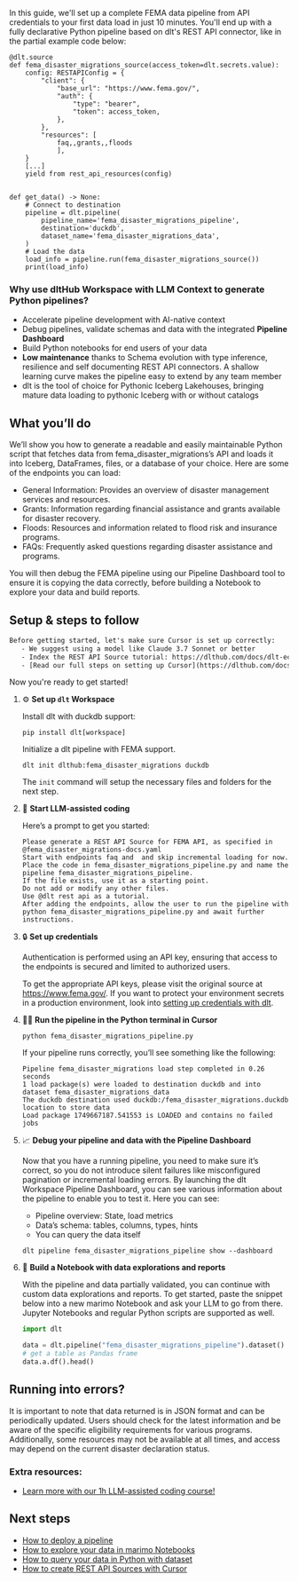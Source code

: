 In this guide, we'll set up a complete FEMA data pipeline from API credentials to your first data load in just 10 minutes. You'll end up with a fully declarative Python pipeline based on dlt's REST API connector, like in the partial example code below:

```python-outcome
@dlt.source
def fema_disaster_migrations_source(access_token=dlt.secrets.value):
    config: RESTAPIConfig = {
        "client": {
            "base_url": "https://www.fema.gov/",
            "auth": {
                "type": "bearer",
                "token": access_token,
            },
        },
        "resources": [
            faq,,grants,,floods
            ],
    }
    [...]
    yield from rest_api_resources(config)


def get_data() -> None:
    # Connect to destination
    pipeline = dlt.pipeline(
        pipeline_name='fema_disaster_migrations_pipeline',
        destination='duckdb',
        dataset_name='fema_disaster_migrations_data', 
    )
    # Load the data
    load_info = pipeline.run(fema_disaster_migrations_source())
    print(load_info) 
```

### Why use dltHub Workspace with LLM Context to generate Python pipelines?

- Accelerate pipeline development with AI-native context
- Debug pipelines, validate schemas and data with the integrated **Pipeline Dashboard**
- Build Python notebooks for end users of your data
- **Low maintenance** thanks to Schema evolution with type inference, resilience and self documenting REST API connectors. A shallow learning curve makes the pipeline easy to extend by any team member
- dlt is the tool of choice for Pythonic Iceberg Lakehouses, bringing mature data loading to pythonic Iceberg with or without catalogs

## What you’ll do

We’ll show you how to generate a readable and easily maintainable Python script that fetches data from fema_disaster_migrations’s API and loads it into Iceberg, DataFrames, files, or a database of your choice. Here are some of the endpoints you can load:

- General Information: Provides an overview of disaster management services and resources.
- Grants: Information regarding financial assistance and grants available for disaster recovery.
- Floods: Resources and information related to flood risk and insurance programs.
- FAQs: Frequently asked questions regarding disaster assistance and programs.

You will then debug the FEMA pipeline using our Pipeline Dashboard tool to ensure it is copying the data correctly, before building a Notebook to explore your data and build reports.

## Setup & steps to follow

```default
Before getting started, let's make sure Cursor is set up correctly:
   - We suggest using a model like Claude 3.7 Sonnet or better
   - Index the REST API Source tutorial: https://dlthub.com/docs/dlt-ecosystem/verified-sources/rest_api/ and add it to context as **@dlt rest api**
   - [Read our full steps on setting up Cursor](https://dlthub.com/docs/dlt-ecosystem/llm-tooling/cursor-restapi#23-configuring-cursor-with-documentation)
```

Now you're ready to get started!

1. ⚙️ **Set up `dlt` Workspace**
    
    Install dlt with duckdb support:
    ```shell
    pip install dlt[workspace]
    ```

    Initialize a dlt pipeline with FEMA support.
    ```shell
    dlt init dlthub:fema_disaster_migrations duckdb
    ```

    The `init` command will setup the necessary files and folders for the next step.
    
2. 🤠 **Start LLM-assisted coding**
    
    Here’s a prompt to get you started:
    
    ```prompt
    Please generate a REST API Source for FEMA API, as specified in @fema_disaster_migrations-docs.yaml 
    Start with endpoints faq and  and skip incremental loading for now. 
    Place the code in fema_disaster_migrations_pipeline.py and name the pipeline fema_disaster_migrations_pipeline. 
    If the file exists, use it as a starting point. 
    Do not add or modify any other files. 
    Use @dlt rest api as a tutorial. 
    After adding the endpoints, allow the user to run the pipeline with python fema_disaster_migrations_pipeline.py and await further instructions.
    ```

    
3. 🔒 **Set up credentials** 
    
    Authentication is performed using an API key, ensuring that access to the endpoints is secured and limited to authorized users.
    
    To get the appropriate API keys, please visit the original source at https://www.fema.gov/.
    If you want to protect your environment secrets in a production environment, look into [setting up credentials with dlt](https://dlthub.com/docs/walkthroughs/add_credentials).
    
4. 🏃‍♀️ **Run the pipeline in the Python terminal in Cursor**
    
    ```shell
    python fema_disaster_migrations_pipeline.py
    ```
    
    If your pipeline runs correctly, you’ll see something like the following:
    
    ```shell
    Pipeline fema_disaster_migrations load step completed in 0.26 seconds
    1 load package(s) were loaded to destination duckdb and into dataset fema_disaster_migrations_data
    The duckdb destination used duckdb:/fema_disaster_migrations.duckdb location to store data
    Load package 1749667187.541553 is LOADED and contains no failed jobs
    ```
    
5. 📈 **Debug your pipeline and data with the Pipeline Dashboard**

    Now that you have a running pipeline, you need to make sure it’s correct, so you do not introduce silent failures like misconfigured pagination or incremental loading errors. By launching the dlt Workspace Pipeline Dashboard, you can see various information about the pipeline to enable you to test it. Here you can see:
    - Pipeline overview: State, load metrics
    - Data’s schema: tables, columns, types, hints
    - You can query the data itself
    
    ```shell
    dlt pipeline fema_disaster_migrations_pipeline show --dashboard
    ```
    
6. 🐍 **Build a Notebook with data explorations and reports**

    With the pipeline and data partially validated, you can continue with custom data explorations and reports. To get started, paste the snippet below into a new marimo Notebook and ask your LLM to go from there. Jupyter Notebooks and regular Python scripts are supported as well.

    
    ```python
    import dlt

   data = dlt.pipeline("fema_disaster_migrations_pipeline").dataset()
   # get a table as Pandas frame
   data.a.df().head()
    ```

## Running into errors?

It is important to note that data returned is in JSON format and can be periodically updated. Users should check for the latest information and be aware of the specific eligibility requirements for various programs. Additionally, some resources may not be available at all times, and access may depend on the current disaster declaration status.

### Extra resources:

- [Learn more with our 1h LLM-assisted coding course!](https://www.youtube.com/watch?v=GGid70rnJuM)

## Next steps

- [How to deploy a pipeline](https://dlthub.com/docs/walkthroughs/deploy-a-pipeline)
- [How to explore your data in marimo Notebooks](https://dlthub.com/docs/general-usage/dataset-access/marimo)
- [How to query your data in Python with dataset](https://dlthub.com/docs/general-usage/dataset-access/dataset)
- [How to create REST API Sources with Cursor](https://dlthub.com/docs/dlt-ecosystem/llm-tooling/cursor-restapi)
